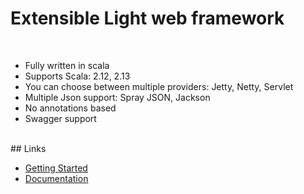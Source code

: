 # Extensible Light web framework

<br/>
<ul class="list">
  <li>Fully written in scala</li>
  <li>Supports Scala: 2.12, 2.13</li>
  <li>You can choose between multiple providers: Jetty, Netty, Servlet</li>
  <li>Multiple Json support: Spray JSON, Jackson</li>
  <li>No annotations based</li>
  <li>Swagger support</li>
</ul>

<br/>
## Links
<ul class="list">
  <li><a href="getting-started">Getting Started</a></li>
  <li><a href="documentation">Documentation</a></li>
</ul>